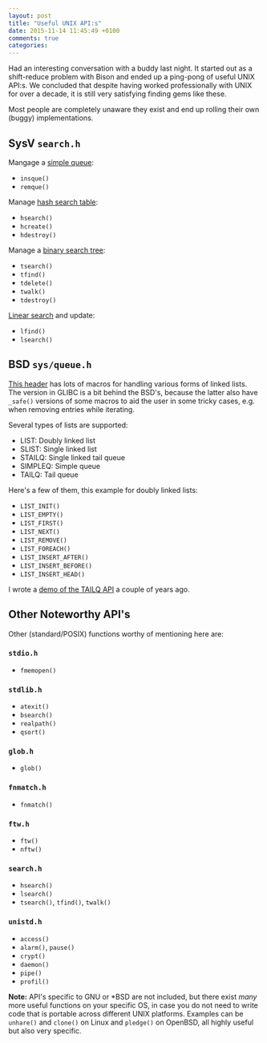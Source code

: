 ```yaml
---
layout: post
title: "Useful UNIX API:s"
date: 2015-11-14 11:45:49 +0100
comments: true
categories: 
---
```


Had an interesting conversation with a buddy last night.  It started out
as a shift-reduce problem with Bison and ended up a ping-pong of useful
UNIX API:s.  We concluded that despite having worked professionally with
UNIX for over a decade, it is still very satisfying finding gems like
these.

Most people are completely unaware they exist and end up rolling their
own (buggy) implementations.

<!-- more -->

SysV `search.h`
---------------

Mangage a [simple queue][sysvque]:

- `insque()`
- `remque()`

Manage [hash search table][sysvhash]:

- `hsearch()`
- `hcreate()`
- `hdestroy()`

Manage a [binary search tree][sysvtree]:

- `tsearch()`
- `tfind()`
- `tdelete()`
- `twalk()`
- `tdestroy()`

[Linear search][sysvlin] and update:

- `lfind()`
- `lsearch()`


BSD `sys/queue.h`
-----------------

[This header][BSD] has lots of macros for handling various forms of
linked lists.  The version in GLIBC is a bit behind the BSD's, because
the latter also have `_safe()` versions of some macros to aid the user
in some tricky cases, e.g. when removing entries while iterating.

Several types of lists are supported:

- LIST: Doubly linked list
- SLIST: Single linked list
- STAILQ: Single linked tail queue
- SIMPLEQ: Simple queue
- TAILQ: Tail queue

Here's a few of them, this example for doubly linked lists:

- `LIST_INIT()`
- `LIST_EMPTY()`
- `LIST_FIRST()`
- `LIST_NEXT()`
- `LIST_REMOVE()`
- `LIST_FOREACH()`
- `LIST_INSERT_AFTER()`
- `LIST_INSERT_BEFORE()`
- `LIST_INSERT_HEAD()`

I wrote a [demo of the TAILQ API][DEMO] a couple of years ago.


Other Noteworthy API's
----------------------

Other (standard/POSIX) functions worthy of mentioning here are:

### `stdio.h`

- `fmemopen()`

### `stdlib.h`

- `atexit()`
- `bsearch()`
- `realpath()`
- `qsort()`

### `glob.h`

- `glob()`

### `fnmatch.h`

- `fnmatch()`

### `ftw.h`

- `ftw()`
- `nftw()`

### `search.h`

- `hsearch()`
- `lsearch()`
- `tsearch()`, `tfind()`, `twalk()`

### `unistd.h`

- `access()`
- `alarm()`, `pause()`
- `crypt()`
- `daemon()`
- `pipe()`
- `profil()`

**Note:** API's specific to GNU or *BSD are not included, but there
exist *many* more useful functions on your specific OS, in case you
do not need to write code that is portable across different UNIX
platforms.  Examples can be `unhare()` and `clone()` on Linux and
`pledge()` on OpenBSD, all highly useful but also very specific.

[sysvque]:  http://pubs.opengroup.org/onlinepubs/009695399/functions/insque.html
[sysvlin]:  http://pubs.opengroup.org/onlinepubs/009695399/functions/lsearch.html
[sysvtree]: http://pubs.opengroup.org/onlinepubs/009695399/functions/tsearch.html
[sysvhash]: http://pubs.opengroup.org/onlinepubs/009695399/functions/hcreate.html
[BSD]:      https://www.freebsd.org/cgi/man.cgi?query=queue&sektion=3
[DEMO]:     https://github.com/troglobit/toolbox/blob/master/tailq-demo.c
